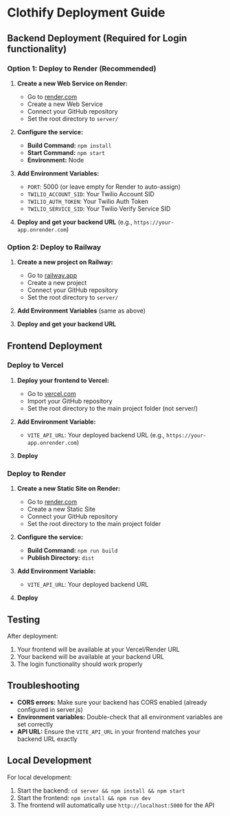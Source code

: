 # Clothify Deployment Guide

## Backend Deployment (Required for Login functionality)

### Option 1: Deploy to Render (Recommended)

1. **Create a new Web Service on Render:**
   - Go to [render.com](https://render.com)
   - Create a new Web Service
   - Connect your GitHub repository
   - Set the root directory to `server/`

2. **Configure the service:**
   - **Build Command:** `npm install`
   - **Start Command:** `npm start`
   - **Environment:** Node

3. **Add Environment Variables:**
   - `PORT`: 5000 (or leave empty for Render to auto-assign)
   - `TWILIO_ACCOUNT_SID`: Your Twilio Account SID
   - `TWILIO_AUTH_TOKEN`: Your Twilio Auth Token
   - `TWILIO_SERVICE_SID`: Your Twilio Verify Service SID

4. **Deploy and get your backend URL** (e.g., `https://your-app.onrender.com`)

### Option 2: Deploy to Railway

1. **Create a new project on Railway:**
   - Go to [railway.app](https://railway.app)
   - Create a new project
   - Connect your GitHub repository
   - Set the root directory to `server/`

2. **Add Environment Variables** (same as above)

3. **Deploy and get your backend URL**

## Frontend Deployment

### Deploy to Vercel

1. **Deploy your frontend to Vercel:**
   - Go to [vercel.com](https://vercel.com)
   - Import your GitHub repository
   - Set the root directory to the main project folder (not server/)

2. **Add Environment Variable:**
   - `VITE_API_URL`: Your deployed backend URL (e.g., `https://your-app.onrender.com`)

3. **Deploy**

### Deploy to Render

1. **Create a new Static Site on Render:**
   - Go to [render.com](https://render.com)
   - Create a new Static Site
   - Connect your GitHub repository
   - Set the root directory to the main project folder

2. **Configure the service:**
   - **Build Command:** `npm run build`
   - **Publish Directory:** `dist`

3. **Add Environment Variable:**
   - `VITE_API_URL`: Your deployed backend URL

4. **Deploy**

## Testing

After deployment:
1. Your frontend will be available at your Vercel/Render URL
2. Your backend will be available at your backend URL
3. The login functionality should work properly

## Troubleshooting

- **CORS errors:** Make sure your backend has CORS enabled (already configured in server.js)
- **Environment variables:** Double-check that all environment variables are set correctly
- **API URL:** Ensure the `VITE_API_URL` in your frontend matches your backend URL exactly

## Local Development

For local development:
1. Start the backend: `cd server && npm install && npm start`
2. Start the frontend: `npm install && npm run dev`
3. The frontend will automatically use `http://localhost:5000` for the API
